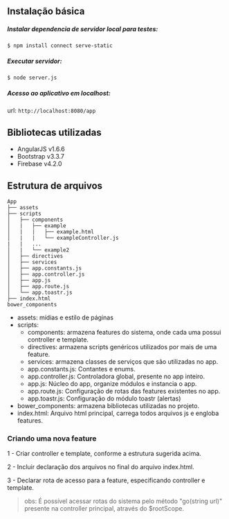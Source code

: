 ## Instalação básica

##### Instalar dependencia de servidor local para testes:
```$ npm install connect serve-static```

##### Executar servidor:
```$ node server.js```

##### Acesso ao aplicativo em localhost:
url: ```http://localhost:8080/app```

## Bibliotecas utilizadas
- AngularJS v1.6.6
- Bootstrap v3.3.7
- Firebase v4.2.0

## Estrutura de arquivos

``` 
App
├── assets
├── scripts
│   ├── components
│   |   ├── example
│   |   |   ├── example.html
│   |   |   └── exampleController.js
|   |   ...
│   |   └── example2
│   ├── directives
│   ├── services
│   ├── app.constants.js
│   ├── app.controller.js
│   ├── app.js
│   ├── app.route.js
│   └── app.toastr.js
├── index.html
bower_components

```

- assets: mídias e estilo de páginas
- scripts:
	- components: armazena features do sistema, onde cada uma possui controller e template.
	- directives: armazena scripts genéricos utilizados por mais de uma feature.
	- services: armazena classes de serviços que são utilizadas no app.
	- app.constants.js: Contantes e enums.
	- app.controller.js: Controladora global, presente no app inteiro.
	- app.js: Núcleo do app, organize módulos e instancia o app.
	- app.route.js: Configuração de rotas das features existentes no app.
	- app.toastr.js: Configuração do módulo toastr (alertas)
- bower_components: armazena bibliotecas utilizadas no projeto.
- index.html: Arquivo html principal, carrega todos arquivos js e engloba features.

### Criando uma nova feature

1 - Criar controller e template, conforme a estrutura sugerida acima.

2 - Incluir declaração dos arquivos no final do arquivo index.html.

3 - Declarar rota de acesso para a feature, especificando controller e template.
> obs: É possível acessar rotas do sistema pelo método "go(string url)" presente na controller principal, através do $rootScope.
